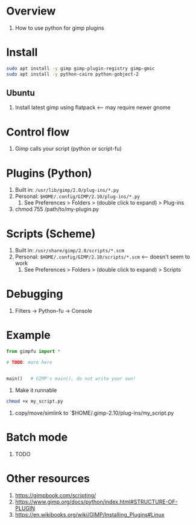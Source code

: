 # Overview
1. How to use python for gimp plugins



# Install
```bash
sudo apt install -y gimp gimp-plugin-registry gimp-gmic
sudo apt install -y python-cairo python-gobject-2
```

## Ubuntu
1. Install latest gimp using flatpack  <-- may require newer gnome


# Control flow
1. Gimp calls your script (python or script-fu)



# Plugins (Python)
1. Built in: `/usr/lib/gimp/2.0/plug-ins/*.py`
1. Personal: `$HOME/.config/GIMP/2.10/plug-ins/*.py`
    1. See Preferences > Folders > (double click to expand) > Plug-ins 
1. chmod 755 /path/to/my-plugin.py    


# Scripts (Scheme)
1. Built in: `/usr/share/gimp/2.0/scripts/*.scm`
1. Personal: `$HOME/.config/GIMP/2.10/scripts/*.scm` <-- doesn't seem to work
    1. See Preferences > Folders > (double click to expand) > Scripts 


# Debugging
1. Filters -> Python-fu -> Console


# Example
```python
from gimpfu import *

# TODO: more here


main()   # GIMP's main(), do not write your own!
```
1. Make it runnable
```bash
chmod +x my_script.py
```
1. copy/move/simlink to `$HOME/.gimp-2.10/plug-ins/my_script.py 


# Batch mode
1. TODO


# Other resources
1. https://gimpbook.com/scripting/
1. https://www.gimp.org/docs/python/index.html#STRUCTURE-OF-PLUGIN
1. https://en.wikibooks.org/wiki/GIMP/Installing_Plugins#Linux
